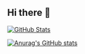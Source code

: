## Hi there 👋

[![GitHub Stats](https://readme-stats-navratilmartin.vercel.app/api?username=navratilmartin&show_icons=true&count_private=true)](https://github.com/navratilmartin)

[![Anurag's GitHub stats](https://github-readme-stats.vercel.app/api?username=navratilmartin)](https://github.com/navratilmartin/github-readme-stats)
